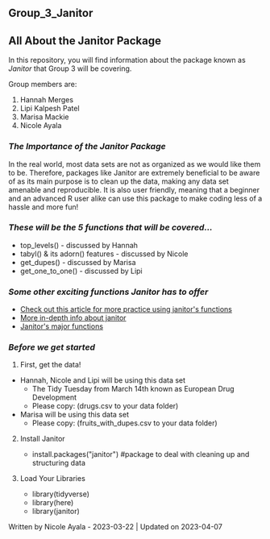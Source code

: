 ## Group_3_Janitor 

## **All About the Janitor Package**

In this repository, you will find information about the package known as *Janitor* that Group 3 will be covering.


 Group members are: 
 1. Hannah Merges
 2. Lipi Kalpesh Patel
 3. Marisa Mackie
 4. Nicole Ayala
 
 
### *The Importance of the Janitor Package*

In the real world, most data sets are not as organized as we would like them to be. Therefore, packages like Janitor are extremely beneficial to be aware of as its main purpose is to clean up the data, making any data set amenable and reproducible. It is also user friendly, meaning that a beginner and an advanced R user alike can use this package to make coding less of a hassle and more fun!

### *These will be the 5 functions that will be covered...*

- top_levels() - discussed by Hannah
- tabyl() & its adorn() features - discussed by Nicole
- get_dupes() - discussed by Marisa
- get_one_to_one() - discussed by Lipi

### *Some other exciting functions Janitor has to offer*
- [Check out this article for more practice using janitor's functions](https://towardsdatascience.com/cleaning-and-exploring-data-with-the-janitor-package-ee4a3edf085e)
- [More in-depth info about janitor](https://cran.r-project.org/web/packages/janitor/janitor.pdf)
- [Janitor's major functions](https://cran.r-project.org/web/packages/janitor/vignettes/janitor.html)

### *Before we get started*

1. First, get the data!
* Hannah, Nicole and Lipi will be using this data set
    + The Tidy Tuesday from March 14th known as European Drug Development
    + Please copy: (drugs.csv to your data folder)
* Marisa will be using this data set 
    + Please copy: (fruits_with_dupes.csv to your data folder)
      
      
2. Install Janitor
      - install.packages("janitor") #package to deal with cleaning up and structuring data
      
      
3. Load Your Libraries
      - library(tidyverse)
      - library(here)
      - library(janitor)



Written by Nicole Ayala - 2023-03-22 | Updated on 2023-04-07

